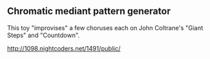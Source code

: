 ## Chromatic mediant pattern generator

This toy "improvises" a few choruses each on John Coltrane's "Giant Steps" and "Countdown". 

http://1098.nightcoders.net/1491/public/

